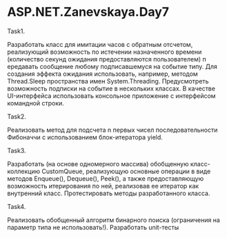 # ASP.NET.Zanevskaya.Day7

Task1.

Разработать класс для имитации часов с обратным отсчетом, реализующий возможность по истечении назначенного времени 
(количество секунд ожидания предоставляются пользователем) п
ередавать сообщение любому подписавшемуся на событие типу.
Для создания эффекта ожидания использовать, 
например, методом Thread.Sleep пространства имен System.Threading.
Предусмотреть возможность подписки на событие в нескольких классах.
В качестве UI-интерфейса использовать консольное приложение с интерфейсом командной строки.

Task2.

Реализовать метод для подсчета n первых чисел последовательности Фибоначчи с использованием блок-итератора yield.

Task3.

Разработать (на основе одномерного массива) обобщенную класс-коллекцию CustomQueue, 
реализующую основные операции в виде методов Enqueue(), Dequeue(), Peek(), 
а также предоставляющую возможность итерирования по ней, реализовав ее итератор как внутренний класс. 
Протестировать методы разработанного класса.

Task4.

Реализовать обобщенный алгоритм бинарного поиска (ограничения на параметр типа не использовать!). 
Разработать unit-тесты
